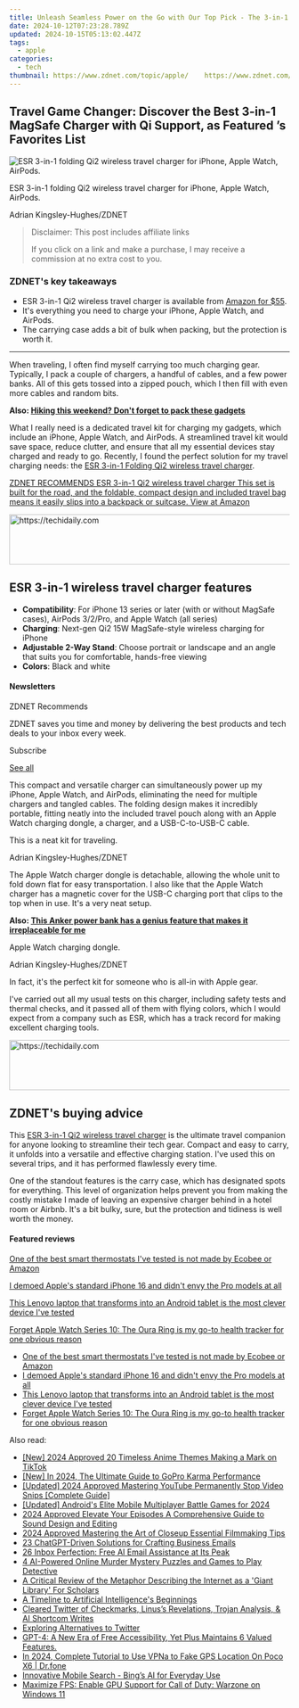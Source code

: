 ```yaml
---
title: Unleash Seamless Power on the Go with Our Top Pick - The 3-in-1 MagSafe Charger Supporting Qi2, A Game Changer in Travel Gadgets (Exclusive ZDNET Insights)
date: 2024-10-12T07:23:28.789Z
updated: 2024-10-15T05:13:02.447Z
tags:
  - apple
categories:
  - tech
thumbnail: https://www.zdnet.com/topic/apple/    https://www.zdnet.com/a/img/resize/98557da6170e309a5c6d2e54086e88b228a47bb4/2024/05/31/8ee95ebc-eddb-49ca-bca7-638d94c75c8e/img-0108.jpg?width=170&height=96&fit=crop&auto=webp
---
```


## Travel Game Changer: Discover the Best 3-in-1 MagSafe Charger with Qi Support, as Featured ’s Favorites List

![ESR 3-in-1 folding Qi2 wireless travel charger for iPhone, Apple Watch, AirPods.](https://www.zdnet.com/a/img/resize/9a00c434ba7e9ee868667575e557cafff713715d/2024/05/31/8ee95ebc-eddb-49ca-bca7-638d94c75c8e/img-0108.jpg?auto=webp&width=1280)

ESR 3-in-1 folding Qi2 wireless travel charger for iPhone, Apple Watch, AirPods.

Adrian Kingsley-Hughes/ZDNET

>  Disclaimer: This post includes affiliate links
>
>  If you click on a link and make a purchase, I may receive a commission at no extra cost to you.
>

### ZDNET's key takeaways

* ESR 3-in-1 Qi2 wireless travel charger is available from [Amazon for $55](https://buy.geni.us/Proxy.ashx?TSID=368250&GR%5FURL=https%3A%2F%2Fwww.amazon.com%2FESR-Charging-Station-Certified-Multiple%2Fdp%2FB0CW2J9XB8%3Ftag%3Dzd-buy-button-20%26ascsubtag%3D%5F%5FCOM%5FCLICK%5FID%5F%5F%7C4088eb44-5f1b-4605-9239-bd7f08f8898c%7Cdtp&dtb=1).
* It's everything you need to charge your iPhone, Apple Watch, and AirPods.
* The carrying case adds a bit of bulk when packing, but the protection is worth it.

---

When traveling, I often find myself carrying too much charging gear. Typically, I pack a couple of chargers, a handful of cables, and a few power banks. All of this gets tossed into a zipped pouch, which I then fill with even more cables and random bits.

**Also: [Hiking this weekend? Don't forget to pack these gadgets](https://www.zdnet.com/home-and-office/the-5-tech-gadgets-i-never-hike-without/#google%5Fvignette)**

What I really need is a dedicated travel kit for charging my gadgets, which include an iPhone, Apple Watch, and AirPods. A streamlined travel kit would save space, reduce clutter, and ensure that all my essential devices stay charged and ready to go. Recently, I found the perfect solution for my travel charging needs: the [ESR 3-in-1 Folding Qi2 wireless travel charger](https://buy.geni.us/Proxy.ashx?TSID=368250&GR%5FURL=https%3A%2F%2Fwww.amazon.com%2FESR-Charging-Station-Certified-Multiple%2Fdp%2FB0CW2J9XB8%3Ftag%3Dzd-buy-button-20%26ascsubtag%3D%5F%5FCOM%5FCLICK%5FID%5F%5F%7C4088eb44-5f1b-4605-9239-bd7f08f8898c%7Cdtp&dtb=1). 

[ZDNET RECOMMENDS ESR 3-in-1 Qi2 wireless travel charger This set is built for the road, and the foldable, compact design and included travel bag means it easily slips into a backpack or suitcase. View at Amazon](https://buy.geni.us/Proxy.ashx?TSID=368250&GR%5FURL=https%3A%2F%2Fwww.amazon.com%2FESR-Charging-Station-Certified-Multiple%2Fdp%2FB0CW2J9XB8%3Ftag%3Dzd-buy-button-20%26ascsubtag%3D%5F%5FCOM%5FCLICK%5FID%5F%5F%7C4088eb44-5f1b-4605-9239-bd7f08f8898c%7Cdtp&dtb=1)

<!-- affiliate ads begin -->
<a href="https://appsumo.8odi.net/c/5597632/2144284/7443" target="_top" id="2144284">
  <img src="//a.impactradius-go.com/display-ad/7443-2144284" border="0" alt="https://techidaily.com" width="728" height="90"/>
</a>
<img height="0" width="0" src="https://appsumo.8odi.net/i/5597632/2144284/7443" style="position:absolute;visibility:hidden;" border="0" />
<!-- affiliate ads end -->

## ESR 3-in-1 wireless travel charger features

* **Compatibility**: For iPhone 13 series or later (with or without MagSafe cases), AirPods 3/2/Pro, and Apple Watch (all series)
* **Charging**: Next-gen Qi2 15W MagSafe-style wireless charging for iPhone
* **Adjustable 2-Way Stand**: Choose portrait or landscape and an angle that suits you for comfortable, hands-free viewing
* **Colors**: Black and white

#### Newsletters

ZDNET Recommends

ZDNET saves you time and money by delivering the best products and tech deals to your inbox every week.

 Subscribe

[See all](https://www.zdnet.com/newsletters/)

This compact and versatile charger can simultaneously power up my iPhone, Apple Watch, and AirPods, eliminating the need for multiple chargers and tangled cables. The folding design makes it incredibly portable, fitting neatly into the included travel pouch along with an Apple Watch charging dongle, a charger, and a USB-C-to-USB-C cable. 

This is a neat kit for traveling.

Adrian Kingsley-Hughes/ZDNET

The Apple Watch charger dongle is detachable, allowing the whole unit to fold down flat for easy transportation. I also like that the Apple Watch charger has a magnetic cover for the USB-C charging port that clips to the top when in use. It's a very neat setup.

**Also: [This Anker power bank has a genius feature that makes it irreplaceable for me](https://www.zdnet.com/article/this-anker-power-bank-has-a-genius-feature-that-makes-it-irreplaceable-for-me/)**

Apple Watch charging dongle.

Adrian Kingsley-Hughes/ZDNET

In fact, it's the perfect kit for someone who is all-in with Apple gear. 

I've carried out all my usual tests on this charger, including safety tests and thermal checks, and it passed all of them with flying colors, which I would expect from a company such as ESR, which has a track record for making excellent charging tools.

<!-- affiliate ads begin -->
<a href="https://aligracehair.sjv.io/c/5597632/2047411/19272" target="_top" id="2047411">
  <img src="//a.impactradius-go.com/display-ad/19272-2047411" border="0" alt="https://techidaily.com" width="728" height="90"/>
</a>
<img height="0" width="0" src="https://aligracehair.sjv.io/i/5597632/2047411/19272" style="position:absolute;visibility:hidden;" border="0" />
<!-- affiliate ads end -->

## ZDNET's buying advice

This [ESR 3-in-1 Qi2 wireless travel charger](https://buy.geni.us/Proxy.ashx?TSID=368250&GR%5FURL=https%3A%2F%2Fwww.amazon.com%2FESR-Charging-Station-Certified-Multiple%2Fdp%2FB0CW2J9XB8%3Ftag%3Dzd-buy-button-20%26ascsubtag%3D%5F%5FCOM%5FCLICK%5FID%5F%5F%7C4088eb44-5f1b-4605-9239-bd7f08f8898c%7Cdtp&dtb=1) is the ultimate travel companion for anyone looking to streamline their tech gear. Compact and easy to carry, it unfolds into a versatile and effective charging station. I've used this on several trips, and it has performed flawlessly every time.

One of the standout features is the carry case, which has designated spots for everything. This level of organization helps prevent you from making the costly mistake I made of leaving an expensive charger behind in a hotel room or Airbnb. It's a bit bulky, sure, but the protection and tidiness is well worth the money.

#### Featured reviews

[One of the best smart thermostats I've tested is not made by Ecobee or Amazon](https://www.zdnet.com/article/one-of-the-best-smart-thermostats-ive-tested-is-not-made-by-ecobee-or-amazon/ "One of the best smart thermostats I've tested is not made by Ecobee or Amazon")

[I demoed Apple's standard iPhone 16 and didn't envy the Pro models at all](https://www.zdnet.com/article/why-im-recommending-the-standard-iphone-16-over-the-pro-this-year-and-im-not-alone/ "I demoed Apple's standard iPhone 16 and didn't envy the Pro models at all")

[This Lenovo laptop that transforms into an Android tablet is the most clever device I've tested](https://www.zdnet.com/article/i-tested-lenovos-windows-laptop-that-doubles-as-an-android-tablet-and-it-has-so-much-potential/ "This Lenovo laptop that transforms into an Android tablet is the most clever device I've tested")

[Forget Apple Watch Series 10: The Oura Ring is my go-to health tracker for one obvious reason](https://www.zdnet.com/article/forget-apple-watch-series-10-the-oura-ring-is-my-go-to-health-tracker-for-one-obvious-reason/ "Forget Apple Watch Series 10: The Oura Ring is my go-to health tracker for one obvious reason")

* [One of the best smart thermostats I've tested is not made by Ecobee or Amazon](https://www.zdnet.com/article/one-of-the-best-smart-thermostats-ive-tested-is-not-made-by-ecobee-or-amazon/ "One of the best smart thermostats I've tested is not made by Ecobee or Amazon")
* [I demoed Apple's standard iPhone 16 and didn't envy the Pro models at all](https://www.zdnet.com/article/why-im-recommending-the-standard-iphone-16-over-the-pro-this-year-and-im-not-alone/ "I demoed Apple's standard iPhone 16 and didn't envy the Pro models at all")
* [This Lenovo laptop that transforms into an Android tablet is the most clever device I've tested](https://www.zdnet.com/article/i-tested-lenovos-windows-laptop-that-doubles-as-an-android-tablet-and-it-has-so-much-potential/ "This Lenovo laptop that transforms into an Android tablet is the most clever device I've tested")
* [Forget Apple Watch Series 10: The Oura Ring is my go-to health tracker for one obvious reason](https://www.zdnet.com/article/forget-apple-watch-series-10-the-oura-ring-is-my-go-to-health-tracker-for-one-obvious-reason/ "Forget Apple Watch Series 10: The Oura Ring is my go-to health tracker for one obvious reason")

<ins class="adsbygoogle"
     style="display:block"
     data-ad-format="autorelaxed"
     data-ad-client="ca-pub-7571918770474297"
     data-ad-slot="1223367746"></ins>

<ins class="adsbygoogle"
     style="display:block"
     data-ad-client="ca-pub-7571918770474297"
     data-ad-slot="8358498916"
     data-ad-format="auto"
     data-full-width-responsive="true"></ins>

<span class="atpl-alsoreadstyle">Also read:</span>
<div><ul>
<li><a href="https://tiktok-video-recordings.techidaily.com/new-2024-approved-20-timeless-anime-themes-making-a-mark-on-tiktok/"><u>[New] 2024 Approved 20 Timeless Anime Themes Making a Mark on TikTok</u></a></li>
<li><a href="https://vp-tips.techidaily.com/new-in-2024-the-ultimate-guide-to-gopro-karma-performance/"><u>[New] In 2024, The Ultimate Guide to GoPro Karma Performance</u></a></li>
<li><a href="https://fox-access.techidaily.com/updated-2024-approved-mastering-youtube-permanently-stop-video-snips-complete-guide/"><u>[Updated] 2024 Approved Mastering YouTube Permanently Stop Video Snips [Complete Guide]</u></a></li>
<li><a href="https://screen-sharing-recording.techidaily.com/updated-androids-elite-mobile-multiplayer-battle-games-for-2024/"><u>[Updated] Android's Elite Mobile Multiplayer Battle Games for 2024</u></a></li>
<li><a href="https://vp-tips.techidaily.com/2024-approved-elevate-your-episodes-a-comprehensive-guide-to-sound-design-and-editing/"><u>2024 Approved Elevate Your Episodes A Comprehensive Guide to Sound Design and Editing</u></a></li>
<li><a href="https://fox-helps.techidaily.com/2024-approved-mastering-the-art-of-closeup-essential-filmmaking-tips/"><u>2024 Approved Mastering the Art of Closeup Essential Filmmaking Tips</u></a></li>
<li><a href="https://tech-savvy.techidaily.com/23-chatgpt-driven-solutions-for-crafting-business-emails/"><u>23 ChatGPT-Driven Solutions for Crafting Business Emails</u></a></li>
<li><a href="https://tech-savvy.techidaily.com/26-inbox-perfection-free-ai-email-assistance-at-its-peak/"><u>26 Inbox Perfection: Free AI Email Assistance at Its Peak</u></a></li>
<li><a href="https://tech-savvy.techidaily.com/4-ai-powered-online-murder-mystery-puzzles-and-games-to-play-detective/"><u>4 AI-Powered Online Murder Mystery Puzzles and Games to Play Detective</u></a></li>
<li><a href="https://tech-savvy.techidaily.com/a-critical-review-of-the-metaphor-describing-the-internet-as-a-giant-library-for-scholars/"><u>A Critical Review of the Metaphor Describing the Internet as a 'Giant Library' For Scholars</u></a></li>
<li><a href="https://tech-savvy.techidaily.com/a-timeline-to-artificial-intelligences-beginnings/"><u>A Timeline to Artificial Intelligence's Beginnings</u></a></li>
<li><a href="https://tech-savvy.techidaily.com/1721435679680-cleared-twitter-of-checkmarks-linuss-revelations-trojan-analysis-and-ai-shortcom-writes/"><u>Cleared Twitter of Checkmarks, Linus’s Revelations, Trojan Analysis, & AI Shortcom Writes</u></a></li>
<li><a href="https://facebook.techidaily.com/exploring-alternatives-to-twitter/"><u>Exploring Alternatives to Twitter</u></a></li>
<li><a href="https://tech-savvy.techidaily.com/1721401269099-gpt-4-a-new-era-of-free-accessibility-yet-plus-maintains-6-valued-features/"><u>GPT-4: A New Era of Free Accessibility, Yet Plus Maintains 6 Valued Features.</u></a></li>
<li><a href="https://review-topics.techidaily.com/in-2024-complete-tutorial-to-use-vpna-to-fake-gps-location-on-poco-x6-drfone-by-drfone-virtual-android/"><u>In 2024, Complete Tutorial to Use VPNa to Fake GPS Location On Poco X6 | Dr.fone</u></a></li>
<li><a href="https://tech-savvy.techidaily.com/1721416514954-innovative-mobile-search-bings-ai-for-everyday-use/"><u>Innovative Mobile Search - Bing’s AI for Everyday Use</u></a></li>
<li><a href="https://win-able.techidaily.com/maximize-fps-enable-gpu-support-for-call-of-duty-warzone-on-windows-11/"><u>Maximize FPS: Enable GPU Support for Call of Duty: Warzone on Windows 11</u></a></li>
</ul></div>


